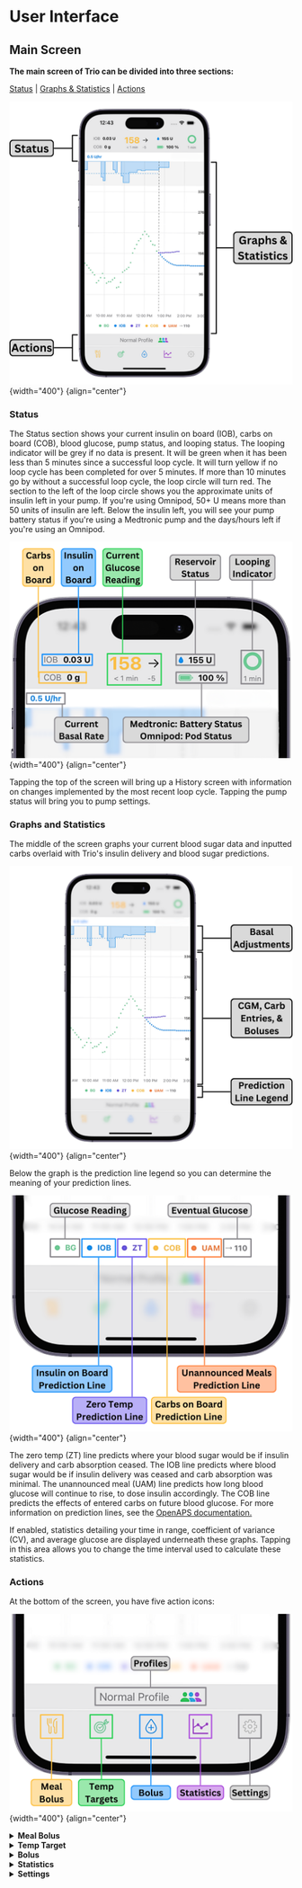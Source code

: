 # User Interface

## Main Screen

<b> The main screen of Trio can be divided into three sections: </b>

[Status](#status) | [Graphs & Statistics](#graphs-and-statistics) | [Actions](#actions)

![Trio Main Screen](./img/trio-ui-main_screen.png){width="400"}
{align="center"}

### Status

The Status section shows your current insulin on board (IOB), carbs on board (COB), blood glucose, pump status, and looping status. 
The looping indicator will be grey if no data is present. It will be green when it has been less than 5 minutes since a successful loop cycle. It will turn yellow if no loop cycle has been completed for over 5 minutes. If more than 10 minutes go by without a successful loop cycle, the loop circle will turn red. The section to the left of the loop circle shows you the approximate units of insulin left in your pump. If you're using Omnipod, 50+ U means more than 50 units of insulin are left. Below the insulin left, you will see your pump battery status if you're using a Medtronic pump and the days/hours left if you're using an Omnipod.

![Trio Status Row](./img/trio-ui-status_row.png){width="400"}
{align="center"}

Tapping the top of the screen will bring up a History screen with information on changes implemented by the most recent loop cycle. Tapping the pump status will bring you to pump settings.


### Graphs and Statistics

The middle of the screen graphs your current blood sugar data and inputted carbs overlaid with Trio's insulin delivery and blood sugar predictions.

![Trio Graphs and Statistics](img/trio-ui-graphs_statistics.png){width="400"}
{align="center"}

Below the graph is the prediction line legend so you can determine the meaning of your prediction lines.

![Trio Prediction Line Legend](img/trio-ui-prediction_row_legend.png){width="400"}
{align="center"}

The zero temp (ZT) line predicts where your blood sugar would be if insulin delivery and carb absorption ceased. The IOB line predicts where blood sugar would be if insulin delivery was ceased and carb absorption was minimal. The unannounced meal (UAM) line predicts how long blood glucose will continue to rise, to dose insulin accordingly. The COB line predicts the effects of entered carbs on future blood glucose. For more information on prediction lines, see the [OpenAPS documentation.](https://openaps.readthedocs.io/en/latest/docs/While%20You%20Wait%20For%20Gear/Understand-determine-basal.html)

If enabled, statistics detailing your time in range, coefficient of variance (CV), and average glucose are displayed underneath these graphs. Tapping in this area allows you to change the time interval used to calculate these statistics.

### Actions

At the bottom of the screen, you have five action icons:

![Trio Action Row](img/trio-ui-action_row.png){width="400"}
{align="center"}

<details>
<summary> <b>Meal Bolus</b> </summary>

The Meal Bolus option allows you to enter Carbs and bolus accordingly. If you have "Fat And Protein Conversion" enabled, you will also be provided the option to enter fat and protein content in grams.
</details>

<details>
<summary> <b>Temp Target</b> </summary>

The Temp Target icon allows you to set temporary blood glucose targets. The most common targets are a high target for exercise and a low target for meal preparation. 
</details>

<details>
<summary> <b>Bolus</b> </summary>

The Bolus icon allows you to give manual correction boluses. Manually correcting is not recommended if you are using Trio's SMB and UAM features.
</details>

<details>
<summary> <b>Statistics</b> </summary>

The Statistics Icon shows your statistical data in the app.
</details>

<details>
<summary> <b>Settings</b> </summary>

The Settings icon allows you to access your Trio settings. The settings screen allows you to adjust your configuration. Please see [Configure](../settings/devices/pump.md) for more information on each configuration option.
</details>
